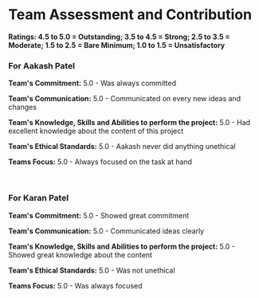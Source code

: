 # Team Assessment and Contribution
**Ratings: 4.5 to 5.0 = Outstanding; 3.5 to 4.5 = Strong; 2.5 to 3.5 = Moderate; 1.5 to 2.5 = Bare Minimum; 1.0 to 1.5 = Unsatisfactory**
<br>

### For Aakash Patel

**Team's Commitment:** 5.0 - Was always committed

**Team's Communication:** 5.0 - Communicated on every new ideas and changes 

**Team's Knowledge, Skills and Abilities to perform the project:** 5.0 - Had excellent knowledge about the content of this project

**Team's Ethical Standards:** 5.0 - Aakash never did anything unethical

**Teams Focus:** 5.0 - Always focused on the task at hand

<br>

### For Karan Patel
**Team's Commitment:** 5.0 - Showed great commitment

**Team's Communication:** 5.0 - Communicated ideas clearly

**Team's Knowledge, Skills and Abilities to perform the project:** 5.0 - Showed great knowledge about the content

**Team's Ethical Standards:** 5.0 - Was not unethical 

**Teams Focus:** 5.0 - Was always focused


